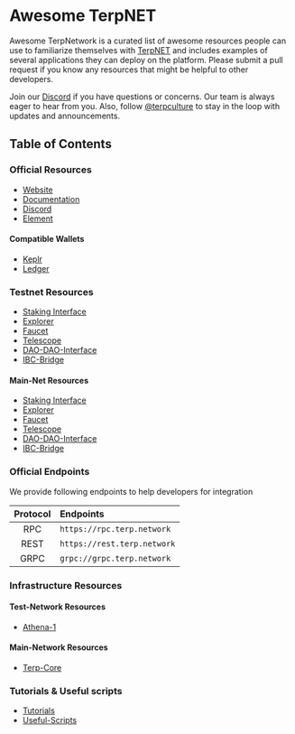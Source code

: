 # Awesome TerpNET

Awesome TerpNetwork is a curated list of awesome resources people can use to familiarize themselves with [TerpNET](https://terp.network) and includes examples of several applications they can deploy on the platform. Please submit a pull request if you know any resources that might be helpful to other developers.


Join our [Discord](https://discord.terp.network) if you have questions or concerns. Our team is always eager to hear from you.
Also, follow [@terpculture](https://twitter.com/terpculture) to stay in the loop with updates and announcements.

## Table of Contents

### Official Resources 

- [Website](https://terp.network)
- [Documentation](https://docs.terp.network)
- [Discord](https://discord.gg/SYEjMwAac7)
- [Element](https://matrix.to/#/!MIEDknobAODITdWMZi:matrix.org?via=matrix.org)

#### Compatible Wallets

- [Keplr](keplr)
- [Ledger](ledger)

### Testnet Resources  

- [Staking Interface]() 
- [Explorer]()
- [Faucet]()
- [Telescope]()
- [DAO-DAO-Interface]()
- [IBC-Bridge]()

#### Main-Net Resources 

- [Staking Interface]()
- [Explorer]()
- [Faucet]()
- [Telescope]()
- [DAO-DAO-Interface]()
- [IBC-Bridge]()

### Official Endpoints
We provide following endpoints to help developers for integration

| Protocol | Endpoints                                 |
| :------: | :---------------------------------------- |
|   RPC    | `https://rpc.terp.network`             |
|   REST   | `https://rest.terp.network`            |
|   GRPC   | `grpc://grpc.terp.network`             |
 

### Infrastructure Resources

#### Test-Network Resources
- [Athena-1](./test-net)
#### Main-Network Resources 
- [Terp-Core](./terp-core)

### Tutorials & Useful scripts
- [Tutorials](/tutorials)
- [Useful-Scripts](/scripts)



